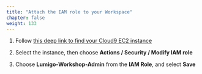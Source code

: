 ```yaml
---
title: "Attach the IAM role to your Workspace"
chapter: false
weight: 133
---
```


1. Follow [this deep link to find your Cloud9 EC2 instance](https://console.aws.amazon.com/ec2/v2/home?region=us-east-1#Instances:search=aws-cloud9-lumigo;sort=desc:launchTime)

2. Select the instance, then choose **Actions / Security / Modify IAM role**

3. Choose **Lumigo-Workshop-Admin** from the **IAM Role**, and select **Save**

